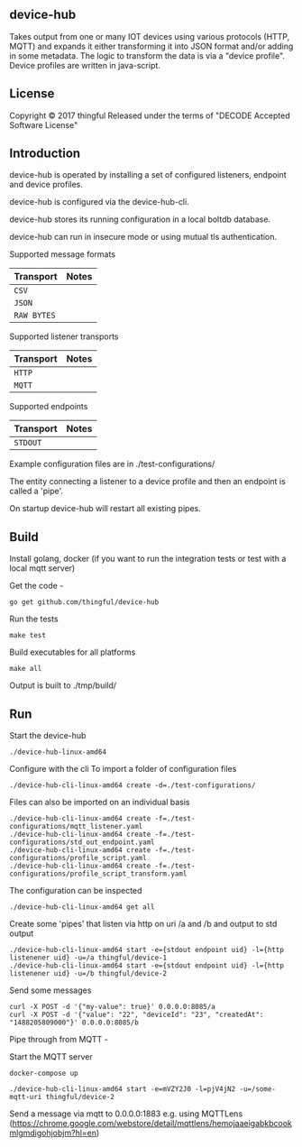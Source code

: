 device-hub
-----------

Takes output from one or many IOT devices using various protocols (HTTP, MQTT) and expands it either transforming it into JSON format and/or adding in some metadata.
The logic to transform the data is via a "device profile". Device profiles are written in java-script.

License
-------

Copyright © 2017 thingful
Released under the terms of "DECODE Accepted Software License"

Introduction
------------

device-hub is operated by installing a set of configured listeners, endpoint and device profiles.

device-hub is configured via the device-hub-cli.

device-hub stores its running configuration in a local boltdb database.

device-hub can run in insecure mode or using mutual tls authentication.

Supported message formats

Transport               | Notes
------------------------|----------------------------------------------------------------
`CSV`                   |
`JSON`                  |
`RAW BYTES`             |

Supported listener transports

Transport               | Notes
------------------------|----------------------------------------------------------------
`HTTP`                  |
`MQTT`                  |

Supported endpoints

Transport               | Notes
------------------------|----------------------------------------------------------------
`STDOUT`                |

Example configuration files are in ./test-configurations/

The entity connecting a listener to a device profile and then an endpoint is called a 'pipe'.

On startup device-hub will restart all existing pipes.

Build
-----

Install golang, docker (if you want to run the integration tests or test with a local mqtt server)

Get the code -

```
go get github.com/thingful/device-hub

```

Run the tests

```
make test
```

Build executables for all platforms

```
make all
```

Output is built to ./tmp/build/

Run
---

Start the device-hub

```
./device-hub-linux-amd64
```

Configure with the cli
To import a folder of configuration files

```
./device-hub-cli-linux-amd64 create -d=./test-configurations/
```

Files can also be imported on an individual basis

```
./device-hub-cli-linux-amd64 create -f=./test-configurations/mqtt_listener.yaml
./device-hub-cli-linux-amd64 create -f=./test-configurations/std_out_endpoint.yaml
./device-hub-cli-linux-amd64 create -f=./test-configurations/profile_script.yaml
./device-hub-cli-linux-amd64 create -f=./test-configurations/profile_script_transform.yaml
```

The configuration can be inspected

```
./device-hub-cli-linux-amd64 get all
```

Create some 'pipes' that listen via http on uri /a and /b and output to std output

```
./device-hub-cli-linux-amd64 start -e={stdout endpoint uid} -l={http listenener uid} -u=/a thingful/device-1
./device-hub-cli-linux-amd64 start -e={stdout endpoint uid} -l={http listenener uid} -u=/b thingful/device-2
```

Send some messages 

```
curl -X POST -d '{"my-value": true}' 0.0.0.0:8085/a
curl -X POST -d '{"value": "22", "deviceId": "23", "createdAt": "1488205809000"}' 0.0.0.0:8085/b
```

Pipe through from MQTT -

Start the MQTT server

```
docker-compose up
```

```
./device-hub-cli-linux-amd64 start -e=mVZY2J0 -l=pjV4jN2 -u=/some-mqtt-uri thingful/device-2
```

Send a message via mqtt to 0.0.0.0:1883 e.g. using MQTTLens (https://chrome.google.com/webstore/detail/mqttlens/hemojaaeigabkbcookmlgmdigohjobjm?hl=en)
